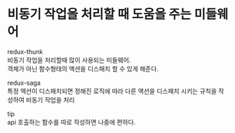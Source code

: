 # 비동기 작업을 처리할 때 도움을 주는 미들웨어  
redux-thunk  
비동기 작업을 처리할때 많이 사용되는 미들웨어.  
객체가 아닌 함수형태의 액션을 디스패치 할 수 있게 해준다.  
  
redux-saga  
특정 액션이 디스패치되면 정해진 로직에 따라 다른 액션을 디스패치 시키는 규칙을 작성하여 비동기 작업을 처리  
  
  
 tip  
api 호출하는 함수를 따로 작성하면 나중에 편하다.  
